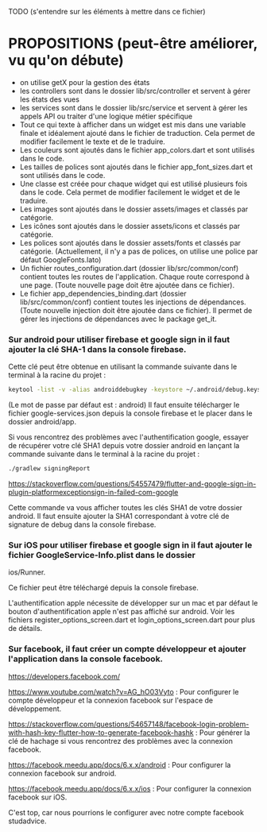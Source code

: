 TODO (s'entendre sur les éléments à mettre dans ce fichier)

# PROPOSITIONS (peut-être améliorer, vu qu'on débute)

* on utilise getX pour la gestion des états
* les controllers sont dans le dossier lib/src/controller et servent à gérer les états des vues
* les services sont dans le dossier lib/src/service et servent à gérer les appels API ou traiter d'une logique métier
  spécifique
* Tout ce qui texte à afficher dans un widget est mis dans une variable finale et idéalement ajouté dans le fichier de
  traduction. Cela permet de modifier facilement le texte et de le traduire.
* Les couleurs sont ajoutés dans le fichier app_colors.dart et sont utilisés dans le code.
* Les tailles de polices sont ajoutés dans le fichier app_font_sizes.dart et sont utilisés dans le code.
* Une classe est créée pour chaque widget qui est utilisé plusieurs fois dans le code. Cela permet de modifier
  facilement le widget et de le traduire.
* Les images sont ajoutés dans le dossier assets/images et classés par catégorie.
* Les icônes sont ajoutés dans le dossier assets/icons et classés par catégorie.
* Les polices sont ajoutés dans le dossier assets/fonts et classés par catégorie. (Actuellement, il n'y a pas de
  polices, on utilise une police par défaut GoogleFonts.lato)
* Un fichier routes_configuration.dart (dossier lib/src/common/conf) contient toutes les routes de l'application. Chaque
  route correspond à une page. (Toute nouvelle page doit être ajoutée dans ce fichier).
* Le fichier app_dependencies_binding.dart (dossier lib/src/common/conf) contient toutes les injections de
  dépendances. (Toute nouvelle injection doit être ajoutée dans ce fichier). Il permet de gérer les injections de
  dépendances avec le package get_it.

### Sur android pour utiliser firebase et google sign in il faut ajouter la clé SHA-1 dans la console firebase.

Cette clé peut être obtenue en utilisant la commande suivante dans le terminal à la racine du projet :

```bash
keytool -list -v -alias androiddebugkey -keystore ~/.android/debug.keystore
```

(Le mot de passe par défaut est : android)
Il faut ensuite télécharger le fichier google-services.json depuis la console firebase et le placer dans le dossier
android/app.

Si vous rencontrez des problèmes avec l'authentification google, essayer de récupérer votre clé SHA1 depuis votre
dossier android
en lançant la commande suivante dans le terminal à la racine du projet :

```bash
./gradlew signingReport
```

https://stackoverflow.com/questions/54557479/flutter-and-google-sign-in-plugin-platformexceptionsign-in-failed-com-google

Cette commande va vous afficher toutes les clés SHA1 de votre dossier android. Il faut ensuite ajouter la SHA1
correspondant à votre clé de signature de debug dans la console firebase.



### Sur iOS pour utiliser firebase et google sign in il faut ajouter le fichier GoogleService-Info.plist dans le dossier
ios/Runner.

Ce fichier peut être téléchargé depuis la console firebase.

L'authentification apple nécessite de développer sur un mac et par défaut le bouton d'authentification apple n'est pas
affiché sur android. Voir les fichiers register_options_screen.dart et login_options_screen.dart pour plus de détails.

### Sur facebook, il faut créer un compte développeur et ajouter l'application dans la console facebook.

https://developers.facebook.com/

https://www.youtube.com/watch?v=AG_hO03Vyto : Pour configurer le compte développeur et la connexion facebook sur l'espace
de développement.

https://stackoverflow.com/questions/54657148/facebook-login-problem-with-hash-key-flutter-how-to-generate-facebook-hashk
: Pour générer la clé de hachage si vous rencontrez des problèmes avec la connexion facebook.

https://facebook.meedu.app/docs/6.x.x/android : Pour configurer la connexion facebook sur android.

https://facebook.meedu.app/docs/6.x.x/ios : Pour configurer la connexion facebook sur iOS.

C'est top, car nous pourrions le configurer avec notre compte facebook studadvice.